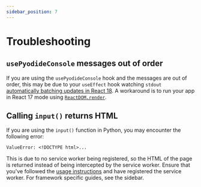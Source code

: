 ```yaml
---
sidebar_position: 7
---
```


# Troubleshooting

## `usePyodideConsole` messages out of order

If you are using the `usePyodideConsole` hook and the messages are out of order, this may be due to your `useEffect` hook watching `stdout` [automatically batching updates in React 18](https://react.dev/blog/2022/03/08/react-18-upgrade-guide#automatic-batching). A workaround is to run your app in React 17 mode using [`ReactDOM.render`](https://react.dev/reference/react-dom/render).

## Calling `input()` returns HTML

If you are using the `input()` function in Python, you may encounter the following error:

```
ValueError: <!DOCTYPE html>...
```

This is due to no service worker being registered, so the HTML of the page is returned instead of being intercepted by the service worker. Ensure that you've followed the [usage instructions](../introduction/usage.md) and have registered the service worker. For framework specific guides, see the sidebar.
